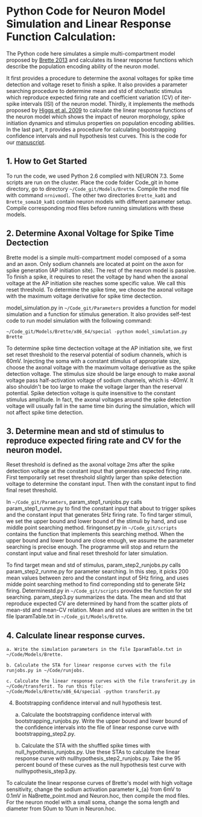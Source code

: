 # Python Code for Neuron Model Simulation and Linear Response Function Calculation:

The Python code here simulates a simple multi-compartment model proposed by [Brette 2013](https://journals.plos.org/ploscompbiol/article?id=10.1371/journal.pcbi.1003338) and calculates its linear response functions which describe the population encoding ability of the neuron model. 

It first provides a procedure to determine the axonal voltages for spike time detection and voltage reset to finish a spike. It also provides a parameter searching procedure to determine mean and std of stochastic stimulus which reproduce expected firing rate and coefficient variation (CV) of iter-spike intervals (ISI) of the neuron model. Thirdly, it implements the methods proposed by [Higgs et al. 2009](http://www.jneurosci.org/content/29/5/1285.long) to calculate the linear response functions of the neuron model which shows the impact of neuron morphology, spike initiation dynamics and stimulus properties on population encoding abilities. In the last part, it provides a procedure for calculating bootstrapping confidence intervals and null hypothesis test curves. This is the code for our [manuscript](https://arxiv.org/abs/1807.00509). 

## 1. How to Get Started

To run the code, we used Python 2.6 complied with NEURON 7.3. Some scripts are run on the cluster. Place the code folder Code_git in home directory, go to directory ```~/Code_git/Models/Brette```. Compile the mod file with command ```nrnivmodl```. The other two directories ```Brette_ka01``` and ```Brette_soma10_ka01``` contain neuron models with different parameter setup. Compile corresponding mod files before running simulations with these models. 

## 2. Determine Axonal Voltage for Spike Time Dectection

Brette model is a simple multi-compartment model composed of a soma and an axon. Only sodium channels are located at point on the axon for spike generation (AP initiation site). The rest of the neuron model is passive. To finish a spike, it requires to reset the voltage by hand when the axonal voltage at the AP initiation site reaches some specific value. We call this reset threshold. To determine the spike time, we choose the axonal voltage with the maximum voltage derivative for spike time dectection.

model_simulation.py in ```~/Code_git/Parameters``` provides a function for model simulation and a function for stimulus generation. It also provides self-test code to run model simulation with the following command:

```
~/Code_git/Models/Brette/x86_64/special -python model_simulation.py Brette
```
To determine spike time dectection voltage at the AP initiation site, we first set reset threshold to the reserval potential of sodium channels, which is 60mV. Injecting the soma with a constant stimulus of appropriate size, choose the axonal voltage with the maximum voltage derivative as the spike detection voltage. The stimulus size should be large enough to make axonal voltage pass half-activation voltage of sodium channels, which is -40mV. It also shouldn't be too large to make the voltage larger than the reserval potential. Spike detection voltage is quite insensitive to the constant stimulus amplitude. In fact, the axonal voltages around the spike detection voltage will usually fall in the same time bin during the simulation, which will not affect spike time detection.


## 3. Determine mean and std of stimulus to reproduce expected firing rate and CV for the neuron model. 

Reset threshold is defined as the axonal voltage 2ms after the spike detection voltage at the constant input that generates expected firing rate. First temporarily set reset threshold slightly larger than spike detection voltage to determine the constant input. Then with the constant input to find final reset threshold.

In ```~/Code_git/Paramters```, param_step1_runjobs.py calls param_step1_runme.py to find the constant input that about to trigger spikes and the constant input that generates 5Hz firing rate. To find targer stimuli, we set the upper bound and lower bound of the stimuli by hand, and use middle point searching method. firingonset.py in ```~/Code_git/scripts``` contains the function that implements this searching method. When the upper bound and lower bound are close enough, we assume the parameter searching is precise enough. The programme will stop and return the constant input value and final reset threshold for later simulation.
    
To find target mean and std of stimulus, param_step2_runjobs.py calls param_step2_runme.py for parameter searching. In this step, it picks 200 mean values between zero and the constant input of 5Hz firing, and uses midde point searching method to find correponding std to generate 5Hz firing. Determinestd.py in ```~/Code_git/scripts``` provides the function for std searching. param_step3.py summarizes the data. The mean and std that reproduce expected CV are determined by hand from the scatter plots of mean-std and mean-CV relation. Mean and std values are written in the txt file IparamTable.txt in ```~/Code_git/Models/Brette```.
    
## 4. Calculate linear response curves.

    a. Write the simulation parameters in the file IparamTable.txt in ~/Code/Models/Brette.
    
    b. Calculate the STA for linear response curves with the file runjobs.py in ~/Code/runjobs.
    
    c. Calculate the linear response curves with the file transferit.py in ~/Code/transferit. To run this file: ~/Code/Models/Brette/x86_64/special -python transferit.py

4. Bootstrapping confidence interval and null hypothesis test.

    a. Calculate the bootstrapping confidence interval with bootstrapping_runjobs.py. Write the upper bound and lower bound of the confidence intervals into the file of linear response curve with bootstrapping_step2.py.

    b. Calculate the STA with the shuffled spike times with null_hypothesis_runjobs.py. Use these STAs to calculate the linear response curve with nullhypothesis_step2_runjobs.py. Take the 95 percent bound of these curves as the null hypothesis test curve with nullhypothesis_step3.py.

To calculate the linear response curves of Brette's model with high voltage sensitivity, change the sodium activation parameter k_{a} from 6mV to 0.1mV in NaBrette_point.mod and Neuron.hoc, then compile the mod files. For the neuron model with a small soma, change the soma length and diameter from 50um to 10um in Neuron.hoc.
